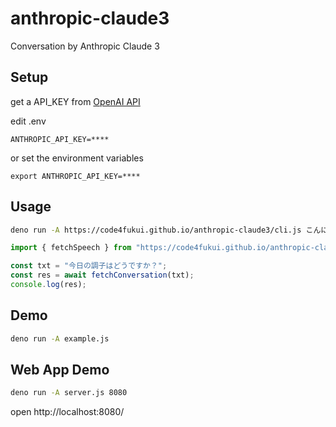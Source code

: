 # anthropic-claude3

Conversation by Anthropic Claude 3

## Setup

get a API_KEY from [OpenAI API](https://www.anthropic.com/claude)

edit .env
```
ANTHROPIC_API_KEY=****
```
or set the environment variables
```
export ANTHROPIC_API_KEY=****
```

## Usage

```sh
deno run -A https://code4fukui.github.io/anthropic-claude3/cli.js こんにちは
```

```JavaScript
import { fetchSpeech } from "https://code4fukui.github.io/anthropic-claude3/fetchConversation.js"

const txt = "今日の調子はどうですか？";
const res = await fetchConversation(txt);
console.log(res);
```

## Demo

```sh
deno run -A example.js
```

## Web App Demo

```sh
deno run -A server.js 8080
```
open http://localhost:8080/
